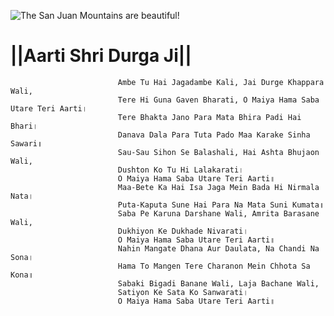   ![The San Juan Mountains are beautiful!](lib/assets/images/artis/img.png "San Juan Mountains")

 
  #                          ||Aarti Shri Durga Ji||

                            Ambe Tu Hai Jagadambe Kali, Jai Durge Khappara Wali,
                            Tere Hi Guna Gaven Bharati, O Maiya Hama Saba Utare Teri Aarti।
                            Tere Bhakta Jano Para Mata Bhira Padi Hai Bhari।
                            Danava Dala Para Tuta Pado Maa Karake Sinha Sawari॥
                            Sau-Sau Sihon Se Balashali, Hai Ashta Bhujaon Wali,
                            Dushton Ko Tu Hi Lalakarati।
                            O Maiya Hama Saba Utare Teri Aarti॥
                            Maa-Bete Ka Hai Isa Jaga Mein Bada Hi Nirmala Nata।
                            Puta-Kaputa Sune Hai Para Na Mata Suni Kumata॥
                            Saba Pe Karuna Darshane Wali, Amrita Barasane Wali,
                            Dukhiyon Ke Dukhade Nivarati।
                            O Maiya Hama Saba Utare Teri Aarti॥
                            Nahin Mangate Dhana Aur Daulata, Na Chandi Na Sona।
                            Hama To Mangen Tere Charanon Mein Chhota Sa Kona॥
                            Sabaki Bigadi Banane Wali, Laja Bachane Wali,
                            Satiyon Ke Sata Ko Sanwarati।
                            O Maiya Hama Saba Utare Teri Aarti॥
